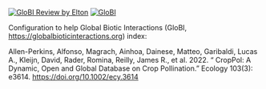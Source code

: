 [![GloBI Review by Elton](../../actions/workflows/review.yml/badge.svg)](../../actions/workflows/review.yml) [![GloBI](https://api.globalbioticinteractions.org/interaction.svg?accordingTo=globi:ibartomeus/OBservData&refutes=true&refutes=false)](https://globalbioticinteractions.org/?accordingTo=globi:ibartomeus/OBservData)

Configuration to help Global Biotic Interactions (GloBI, https://globalbioticinteractions.org) index: 

Allen-Perkins, Alfonso, Magrach, Ainhoa, Dainese, Matteo, Garibaldi, Lucas A., Kleijn, David, Rader, Romina, Reilly, James R., et al. 2022. “ CropPol: A Dynamic, Open and Global Database on Crop Pollination.” Ecology 103(3): e3614. https://doi.org/10.1002/ecy.3614